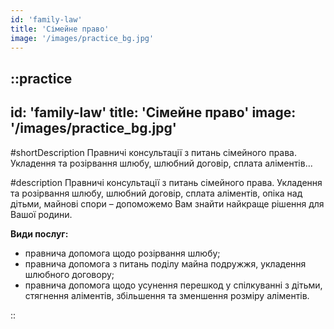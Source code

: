 ```yaml
---
id: 'family-law'
title: 'Сімейне право'
image: '/images/practice_bg.jpg'
---
```

::practice
---
id: 'family-law'
title: 'Сімейне право'
image: '/images/practice_bg.jpg'
---

#shortDescription
Правничі консультації з питань сімейного права. Укладення та розірвання шлюбу, шлюбний договір, сплата аліментів...

#description
Правничі консультації з питань сімейного права. Укладення та розірвання шлюбу, шлюбний договір, сплата аліментів, опіка над дітьми, майнові спори – допоможемо Вам знайти найкраще рішення для Вашої родини.

**Види послуг:**
- правнича допомога щодо розірвання шлюбу;
- правнича допомога з питань поділу майна подружжя, укладення шлюбного договору;
- правнича допомога щодо усунення перешкод у спілкуванні з дітьми, стягнення аліментів, збільшення та зменшення розміру аліментів.

::
